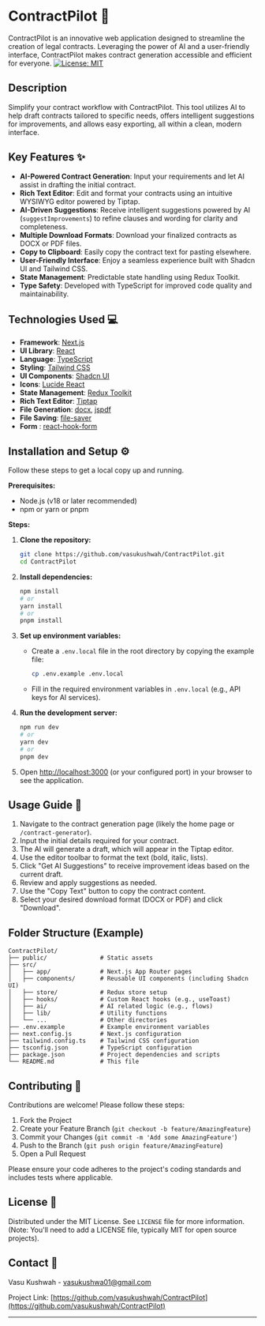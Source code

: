 # ContractPilot 🚀

ContractPilot is an innovative web application designed to streamline the creation of legal contracts. Leveraging the power of AI and a user-friendly interface, ContractPilot makes contract generation accessible and efficient for everyone.
[![License: MIT](https://img.shields.io/badge/License-MIT-yellow.svg)](https://opensource.org/licenses/MIT) 
## Description

Simplify your contract workflow with ContractPilot. This tool utilizes AI to help draft contracts tailored to specific needs, offers intelligent suggestions for improvements, and allows easy exporting, all within a clean, modern interface.

## Key Features ✨

*   **AI-Powered Contract Generation**: Input your requirements and let AI assist in drafting the initial contract.
* **Rich Text Editor**: Edit and format your contracts using an intuitive WYSIWYG editor powered by Tiptap.
* **AI-Driven Suggestions**: Receive intelligent suggestions powered by AI (`suggestImprovements`) to refine clauses and wording for clarity and completeness.
* **Multiple Download Formats**: Download your finalized contracts as DOCX or PDF files.
* **Copy to Clipboard**: Easily copy the contract text for pasting elsewhere.
* **User-Friendly Interface**: Enjoy a seamless experience built with Shadcn UI and Tailwind CSS.
* **State Management**: Predictable state handling using Redux Toolkit.
* **Type Safety**: Developed with TypeScript for improved code quality and maintainability.

## Technologies Used 💻

* **Framework**: [Next.js](https://nextjs.org/)
* **UI Library**: [React](https://reactjs.org/)
* **Language**: [TypeScript](https://www.typescriptlang.org/)
* **Styling**: [Tailwind CSS](https://tailwindcss.com/)
* **UI Components**: [Shadcn UI](https://ui.shadcn.com/)
* **Icons**: [Lucide React](https://lucide.dev/)
* **State Management**: [Redux Toolkit](https://redux-toolkit.js.org/)
* **Rich Text Editor**: [Tiptap](https://tiptap.dev/)
* **File Generation**: [docx](https://docx.js.org/), [jspdf](https://github.com/parallax/jsPDF)
* **File Saving**: [file-saver](https://github.com/eligrey/FileSaver.js/)
* **Form** : [react-hook-form](https://react-hook-form.com/)

## Installation and Setup ⚙️
 
Follow these steps to get a local copy up and running.

**Prerequisites:**

* Node.js (v18 or later recommended)
* npm or yarn or pnpm

**Steps:**

1.  **Clone the repository:**
    ```bash
    git clone https://github.com/vasukushwah/ContractPilot.git
    cd ContractPilot
    ```

2.  **Install dependencies:**
    ```bash
    npm install
    # or
    yarn install
    # or
    pnpm install
    ```

3.  **Set up environment variables:**
    * Create a `.env.local` file in the root directory by copying the example file:
        ```bash
        cp .env.example .env.local
        ```
    * Fill in the required environment variables in `.env.local` (e.g., API keys for AI services).

4.  **Run the development server:**
    ```bash
    npm run dev
    # or
    yarn dev
    # or
    pnpm dev
    ```

5.  Open [http://localhost:3000](http://localhost:3000) (or your configured port) in your browser to see the application.

## Usage Guide 📖

1.  Navigate to the contract generation page (likely the home page or `/contract-generator`).
2.  Input the initial details required for your contract.
3.  The AI will generate a draft, which will appear in the Tiptap editor.
4.  Use the editor toolbar to format the text (bold, italic, lists).
5.  Click "Get AI Suggestions" to receive improvement ideas based on the current draft.
6.  Review and apply suggestions as needed.
7.  Use the "Copy Text" button to copy the contract content.
8.  Select your desired download format (DOCX or PDF) and click "Download".

## Folder Structure (Example)
```
ContractPilot/
├── public/               # Static assets
├── src/
│   ├── app/              # Next.js App Router pages
│   ├── components/       # Reusable UI components (including Shadcn UI)
│   ├── store/            # Redux store setup
│   ├── hooks/            # Custom React hooks (e.g., useToast)
│   ├── ai/               # AI related logic (e.g., flows)
│   ├── lib/              # Utility functions
│   └── ...               # Other directories
├── .env.example          # Example environment variables
├── next.config.js        # Next.js configuration
├── tailwind.config.ts    # Tailwind CSS configuration
├── tsconfig.json         # TypeScript configuration
├── package.json          # Project dependencies and scripts
└── README.md             # This file
```

## Contributing 🤝

Contributions are welcome! Please follow these steps:

1.  Fork the Project
2.  Create your Feature Branch (`git checkout -b feature/AmazingFeature`)
3.  Commit your Changes (`git commit -m 'Add some AmazingFeature'`)
4.  Push to the Branch (`git push origin feature/AmazingFeature`)
5.  Open a Pull Request

Please ensure your code adheres to the project's coding standards and includes tests where applicable.

## License 📄

Distributed under the MIT License. See `LICENSE` file for more information. (Note: You'll need to add a LICENSE file, typically MIT for open source projects).

## Contact 📧

Vasu Kushwah - vasukushwa01@gmail.com

Project Link: [https://github.com/vasukushwah/ContractPilot](https://github.com/vasukushwah/ContractPilot)

---

